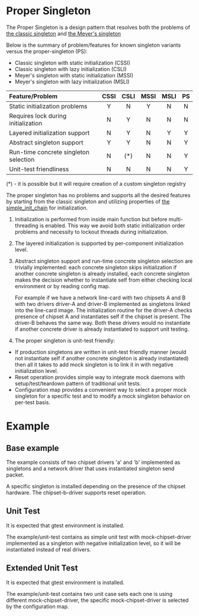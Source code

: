 # Proper Singleton

The Proper Singleton is a design pattern that resolves both the problems
of [the classic singleton](https://www.oreilly.com/library/view/design-patterns-elements/0201633612/)
and [the Meyer's singleton](https://vlsiuniverse.blogspot.com/2016/04/meyers-singleton-pattern.html)

Below is the summary of problem/features for known singleton variants
versus the proper-singleton (PS):
* Classic singleton with static initialization (CSSI)
* Classic singleton with lazy initialization (CSLI)
* Meyer's singleton with static initialization (MSSI)
* Meyer's singleton with lazy initialization (MSLI)

|Feature/Problem                       | CSSI | CSLI | MSSI | MSLI |PS   |
|:------------------------------------ |:----:|:----:|:----:|:----:|:---:|
|Static initialization problems        | Y    | N    | Y    | N    | N   |
|Requires lock during initialization   | N    | Y    | N    | N    | N   |
|Layered initialization support        | N    | Y    | N    | Y    | Y   |
|Abstract singleton support            | Y    | Y    | N    | N    | Y   |
|Run-time concrete singleton selection | N    | (*)  | N    | N    | Y   |
|Unit-test friendliness                | N    | N    | N    | N    | Y   |

(*) - it is possible but it will require creation of a custom singleton registry

The proper singleton has no problems and supports all the desired features
by starting from the classic singleton and utilizing properties of
[the simple_init_chain](https://github.com/alex4747-pub/simple_init_chain)
for initialization.

1. Initialization is performed from inside main function but before multi-threading
   is enabled. This way we avoid both static initialization order problems and
   necessity to lockout threads during initialization.

2. The layered initialization is supported by per-component initialization level.

3. Abstract singleton support and run-time concrete singleton selection are trivially
   implemented: each concrete singleton skips initialization if another concrete
   singleton is already installed, each concrete singleton makes the decision
   whether to instantiate self from either checking local environment or by reading
   config map.

   For example if we have a network line-card with two chipsets A and B with
   two drivers driver-A and driver-B implemented as singletons linked into
   the line-card image. The initialization routine for the driver-A checks presence
   of chipset A and instantiates self if the chipset is present. The driver-B
   behaves the same way. Both these drivers would no instantiate if another
   concrete driver is already instantiated to support unit testing.

4. The proper singleton is unit-test friendly:
* If production singletons are written
    in unit-test friendly manner (would not instantiate self if another concrete
    singleton is already instantiated) then all it takes to add mock singleton
    is to link it in with negative initialization level.
* Reset operation provides simple way to integrate mock daemons with setup/test/teardown
    pattern of traditional unit tests.
* Configuration map provides a convenient way to select a proper mock singleton for
    a specific test and to modify a mock singleton behavior on per-test basis.

# Example

## Base example

The example consists of two chipset drivers 'a' and 'b' implemented as singletons and
a network driver that uses instantiated singleton send packet.

A specific singleton is installed depending on the presence of the chipset hardware.
The chipset-b-driver supports reset operation.

## Unit Test

It is expected that gtest environment is installed.

The example/unit-test contains as simple unit test with mock-chipset-driver implemented
as a singleton with negative initialization level, so it will be instantiated instead of
real drivers.

## Extended Unit Test

It is expected that gtest environment is installed.

The example/unit-test contains two unit case sets each one is using different mock-chipset-driver,
the specific mock-chipset-driver is selected by the configuration map.
